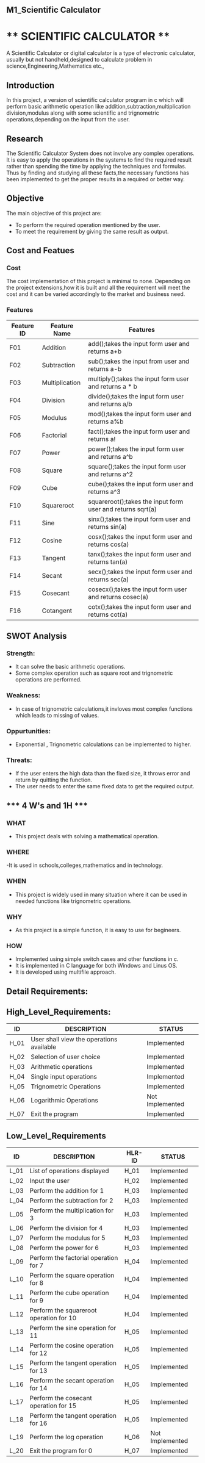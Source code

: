 ## M1_Scientific Calculator
# ** SCIENTIFIC CALCULATOR **
  A Scientific Calculator or digital calculator is a type of electronic calculator, usually but not handheld,designed to calculate problem in science,Engineering,Mathematics etc.,
## Introduction
In this project, a version of scientific calculator program in c which will perform basic arithmetic operation like addition,subtraction,multiplication division,modulus along with some scientific and 
trignometric operations,depending on the input from the user.
## Research
The Scientific Calculator System does not involve any complex operations. It is easy to apply the operations in the systems to find the required result rather than 
spending the time by applying the techniques and formulas. Thus by finding and studying all these facts,the necessary functions has been implemented to get the proper results in a required or better way. 
## Objective
The main objective of this project are:
* To perform the required operation mentioned by the user.
* To meet the requirement by giving the same result as output.
## Cost and Featues
### Cost
The cost implementation of this project is minimal to none. Depending on the project extensions,how it is built and all the requirement will meet the cost and it can be varied accordingly to the market and business need.
### Features
| Feature ID | Feature Name | Features |
|------------|--------------|----------|
| F01 | Addition | add();takes the input form user and returns a+b |
| F02 | Subtraction | sub();takes the input from user and returns a-b |
| F03 | Multiplication | multiply();takes the input form user and returns a * b |
| F04 | Division | divide();takes the input form user and returns a/b |
| F05 | Modulus | mod();takes the input form user and returns a%b |
| F06 | Factorial | fact();takes the input form user and returns a! |
| F07 | Power | power();takes the input form user and returns a^b |
| F08 | Square | square();takes the input form user and returns a^2 |
| F09 | Cube | cube();takes the input form user and returns a^3 |
| F10 | Squareroot | squareroot();takes the input form user and returns sqrt(a) |
| F11 | Sine | sinx();takes the input form user and returns sin(a) |
| F12 | Cosine | cosx();takes the input form user and returns cos(a) |
| F13 | Tangent | tanx();takes the input form user and returns tan(a) |
| F14 | Secant | secx();takes the input form user and returns sec(a) |
| F15 | Cosecant | cosecx();takes the input form user and returns cosec(a) |
| F16 | Cotangent | cotx();takes the input form user and returns cot(a) |
## SWOT Analysis
### Strength:

   * It can solve the basic arithmetic operations.
   * Some complex operation such as square root and trignometric operations are performed.
### Weakness:

   * In case of trignometric calculations,it invloves most complex functions which leads to missing of values.
### Oppurtunities:
 
   * Exponential , Trignometric calculations can be implemented to higher.
### Threats:
    
   * If the user enters the high data than the fixed size, it throws error and return by quitting the function.
   * The user needs to enter the same fixed data to get the required output.
## *** 4 W's and 1H ***
 ### WHAT
   
   - This project deals with solving a mathematical operation.
 ### WHERE
 
   -It is used in schools,colleges,mathematics and in technology.
 ### WHEN
  
   - This project is widely used in many situation where it can be used in needed functions like trignometric operations.
 ### WHY
 
   - As this project is a simple function, it is easy to use for begineers.
 ### HOW
 
   - Implemented using simple switch cases and other functions in c.
   - It is implemented in C language for both Windows and Linus OS.
   - It is developed using multifile approach.
## Detail Requirements:
 
 ## High_Level_Requirements:
  
  | ID | DESCRIPTION | STATUS |
  |-------|-------|-------|
  | H_01 | User shall view the operations available | Implemented |
  | H_02 | Selection of user choice | Implemented |
  | H_03 | Arithmetic operations | Implemented |
  | H_04 | Single input operations | Implemented |
  | H_05 | Trignometric Operations | Implemented |
  | H_06 | Logarithmic Operations | Not Implemented |
  | H_07 | Exit the program | Implemented |
  
  ## Low_Level_Requirements
  
  | ID | DESCRIPTION | HLR-ID | STATUS |
  |-------|-------|-------|-------|
  | L_01 | List of operations displayed | H_01 | Implemented |
  | L_02 | Input the user | H_02 | Implemented |
  | L_03 | Perform the addition for 1 | H_03 | Implemented |
  | L_04 | Perform the subtraction for 2 | H_03 | Implemented |
  | L_05 | Perform the multiplication for 3 | H_03 | Implemented |
  | L_06 | Perform the division for 4 | H_03 | Implemented |
  | L_07 | Perform the modulus for 5 | H_03 | Implemented |
  | L_08 | Perform the power for 6 | H_03 | Implemented |
  | L_09 | Perform the factorial operation for 7 | H_04 | Implemented |
  | L_10 | Perform the square operation for 8 | H_04 | Implemented |
  | L_11 | Perform the cube operation for 9 | H_04 | Implemented |
  | L_12 | Perform the squareroot operation for 10 | H_04 | Implemented |
  | L_13 | Perform the sine operation for 11 | H_05 | Implemented |
  | L_14 | Perform the cosine operation for 12 | H_05 | Implemented |
  | L_15 | Perform the tangent operation for 13 | H_05 | Implemented |
  | L_16 | Perform the secant operation for 14 | H_05 | Implemented |
  | L_17 | Perform the cosecant operation for 15 | H_05 | Implemented |
  | L_18 | Perform the tangent operation for 16| H_05 | Implemented |
  | L_19 | Perform the log operation | H_06 | Not Implemented |
  | L_20 | Exit the program for 0 | H_07 | Implemented |

